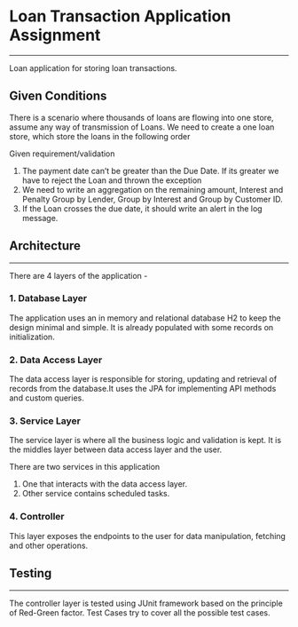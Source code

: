 # Loan Transaction Application Assignment
***

Loan application for storing loan transactions.


## Given Conditions

There is a scenario where thousands of loans are flowing into one store, assume any way of
transmission of Loans. We need to create a one loan store, which store the loans in the following
order

  Given requirement/validation

1. The payment date can’t be greater than the Due Date. If its greater we have to reject the
   Loan and thrown the exception
2. We need to write an aggregation on the remaining amount, Interest and Penalty Group by
   Lender, Group by Interest and Group by Customer ID.
3. If the Loan crosses the due date, it should write an alert in the log message.

## Architecture 
***

There are 4 layers of the application -

### 1. Database Layer

The application uses an in memory and relational database H2 to keep the design minimal and simple.
It is already populated with some records on initialization.

### 2. Data Access Layer 

The data access layer is responsible for storing, updating and retrieval of records from the database.It uses the JPA for implementing API methods and custom queries.

### 3. Service Layer

The service layer is where all the business logic and validation is kept. It is the middles layer between data access layer and the user.

 There are two services in this application
1. One that interacts with the data access layer.
2. Other service contains scheduled tasks.

### 4. Controller

This layer exposes the endpoints to the user for data manipulation, fetching and other operations.



## Testing 
****

The controller layer is tested using JUnit framework based on the principle of Red-Green factor.
Test Cases try to cover all the possible test cases.



